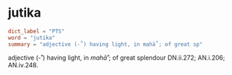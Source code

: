 # jutika

``` toml
dict_label = "PTS"
word = "jutika"
summary = "adjective (-˚) having light, in mahā˚; of great sp"
```

adjective (\-˚) having light, in *mahā˚*; of great splendour DN.ii.272; AN.i.206; AN.iv.248.

